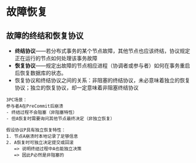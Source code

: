 # 故障恢复

## 故障的终结和恢复协议

- **终结协议**——若分布式事务的某个节点故障，其他节点也应该终结，协议规定正在运行的节点如何处理该事务故障
- **恢复协议**——规定出故障的节点相应进程（协调者或参与者）如何在事务重启后恢复数据库的状态。
- 恢复协议和终结协议之间的关系：非阻塞的终结协议，未必意味着独立的恢复协议；独立的恢复协议，却一定意味着非阻塞终结协议

```example
3PC场景：
参与者A在PreCommit后崩溃
- 终结过程不会阻塞（非阻塞特性）
- 但A恢复时需要询问其他节点最终决定（非独立恢复）

假设协议P具有独立恢复特性：
1. 节点A崩溃时本地记录了足够信息
2. A恢复时可独立决定提交或回滚
   => 说明终结过程中A也能独立决策
   => 因此P必然是非阻塞的
```

